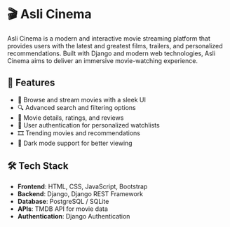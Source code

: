 # 🎬 Asli Cinema

Asli Cinema is a modern and interactive movie streaming platform that provides users with the latest and greatest films, trailers, and personalized recommendations. Built with Django and modern web technologies, Asli Cinema aims to deliver an immersive movie-watching experience.

## 🚀 Features
- 🎥 Browse and stream movies with a sleek UI
- 🔍 Advanced search and filtering options
- 📃 Movie details, ratings, and reviews
- 📌 User authentication for personalized watchlists
- 🎞️ Trending movies and recommendations
- 🌙 Dark mode support for better viewing

## 🛠️ Tech Stack
- **Frontend**: HTML, CSS, JavaScript, Bootstrap
- **Backend**: Django, Django REST Framework
- **Database**: PostgreSQL / SQLite
- **APIs**: TMDB API for movie data
- **Authentication**: Django Authentication

